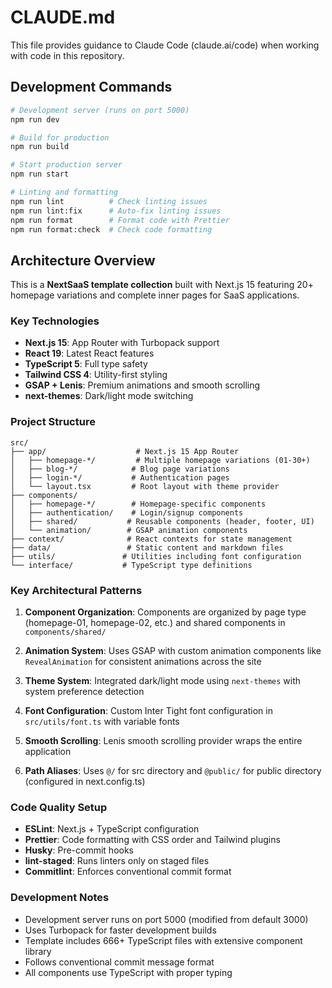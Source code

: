 # CLAUDE.md

This file provides guidance to Claude Code (claude.ai/code) when working with code in this repository.

## Development Commands

```bash
# Development server (runs on port 5000)
npm run dev

# Build for production
npm run build

# Start production server
npm run start

# Linting and formatting
npm run lint          # Check linting issues
npm run lint:fix      # Auto-fix linting issues
npm run format        # Format code with Prettier
npm run format:check  # Check code formatting
```

## Architecture Overview

This is a **NextSaaS template collection** built with Next.js 15 featuring 20+ homepage variations and complete inner pages for SaaS applications.

### Key Technologies
- **Next.js 15**: App Router with Turbopack support
- **React 19**: Latest React features
- **TypeScript 5**: Full type safety
- **Tailwind CSS 4**: Utility-first styling
- **GSAP + Lenis**: Premium animations and smooth scrolling
- **next-themes**: Dark/light mode switching

### Project Structure
```
src/
├── app/                    # Next.js 15 App Router
│   ├── homepage-*/         # Multiple homepage variations (01-30+)
│   ├── blog-*/            # Blog page variations
│   ├── login-*/           # Authentication pages
│   └── layout.tsx         # Root layout with theme provider
├── components/
│   ├── homepage-*/        # Homepage-specific components
│   ├── authentication/    # Login/signup components
│   ├── shared/           # Reusable components (header, footer, UI)
│   └── animation/        # GSAP animation components
├── context/              # React contexts for state management
├── data/                 # Static content and markdown files
├── utils/               # Utilities including font configuration
└── interface/           # TypeScript type definitions
```

### Key Architectural Patterns

1. **Component Organization**: Components are organized by page type (homepage-01, homepage-02, etc.) and shared components in `components/shared/`

2. **Animation System**: Uses GSAP with custom animation components like `RevealAnimation` for consistent animations across the site

3. **Theme System**: Integrated dark/light mode using `next-themes` with system preference detection

4. **Font Configuration**: Custom Inter Tight font configuration in `src/utils/font.ts` with variable fonts

5. **Smooth Scrolling**: Lenis smooth scrolling provider wraps the entire application

6. **Path Aliases**: Uses `@/` for src directory and `@public/` for public directory (configured in next.config.ts)

### Code Quality Setup
- **ESLint**: Next.js + TypeScript configuration
- **Prettier**: Code formatting with CSS order and Tailwind plugins
- **Husky**: Pre-commit hooks
- **lint-staged**: Runs linters only on staged files
- **Commitlint**: Enforces conventional commit format

### Development Notes
- Development server runs on port 5000 (modified from default 3000)
- Uses Turbopack for faster development builds
- Template includes 666+ TypeScript files with extensive component library
- Follows conventional commit message format
- All components use TypeScript with proper typing